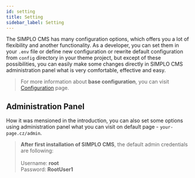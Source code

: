 ```yaml
---
id: setting
title: Setting
sidebar_label: Setting
---
```


The SIMPLO CMS has many configuration options, which offers you a lot of flexibility and another functionality. 
As a developer, you can set them in your `.env` file or define new configuration or rewrite default configuration from 
`config` directory in your theme project, but except of these possibilities, you can easily make some changes directly in SIMPLO CMS 
administration panel what is very comfortable, effective and easy.

> For more information about **base configuration**, you can visit [Configuration](getting-started/configuration.md) page.

## Administration Panel

How it was mensioned in the introduction, you can also set some options using administration panel what you can visit 
on default page - `your-page.cz/admin`.

> **After first installation of SIMPLO CMS**, the default admin credentials are following: <br><br>
> Username: **root** <br>
> Password: **RootUser1**